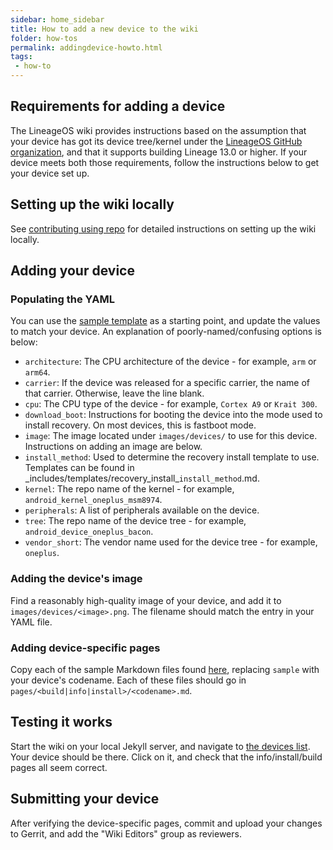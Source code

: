 ```yaml
---
sidebar: home_sidebar
title: How to add a new device to the wiki
folder: how-tos
permalink: addingdevice-howto.html
tags:
 - how-to
---
```


## Requirements for adding a device

The LineageOS wiki provides instructions based on the assumption that your device has got its device tree/kernel
under the [LineageOS GitHub organization](https://github.com/LineageOS), and that it supports building Lineage 13.0 or higher. If your device meets
both those requirements, follow the instructions below to get your device set up.

## Setting up the wiki locally

See [contributing using repo](contributing_using_repo.html) for detailed instructions on setting up the wiki locally.

## Adding your device

### Populating the YAML

You can use the [sample template](https://github.com/LineageOS/lineage_wiki/blob/master/device_sample/sample.yml) as a starting point, and
update the values to match your device. An explanation of poorly-named/confusing options is below:

* `architecture`: The CPU architecture of the device - for example, `arm` or `arm64`.
* `carrier`: If the device was released for a specific carrier, the name of that carrier. Otherwise, leave the line blank.
* `cpu`: The CPU type of the device - for example, `Cortex A9` or `Krait 300`.
* `download_boot`: Instructions for booting the device into the mode used to install recovery. On most devices, this is fastboot mode.
* `image`: The image located under `images/devices/` to use for this device. Instructions on adding an image are below.
* `install_method`: Used to determine the recovery install template to use. Templates can be found in \_includes/templates/recovery\_install\_`install_method`.md.
* `kernel`: The repo name of the kernel - for example, `android_kernel_oneplus_msm8974`.
* `peripherals`: A list of peripherals available on the device.
* `tree`: The repo name of the device tree - for example, `android_device_oneplus_bacon`.
* `vendor_short`: The vendor name used for the device tree - for example, `oneplus`.

### Adding the device's image

Find a reasonably high-quality image of your device, and add it to `images/devices/<image>.png`. The filename should match the
entry in your YAML file.

### Adding device-specific pages

Copy each of the sample Markdown files found [here](https://github.com/LineageOS/lineage_wiki/tree/master/device_sample), replacing `sample` with your
device's codename. Each of these files should go in `pages/<build|info|install>/<codename>.md`.

## Testing it works

Start the wiki on your local Jekyll server, and navigate to [the devices list](http://localhost:4000/devices.html). Your device should be there.
Click on it, and check that the info/install/build pages all seem correct.

## Submitting your device

After verifying the device-specific pages, commit and upload your changes to Gerrit, and add the "Wiki Editors" group as reviewers.
